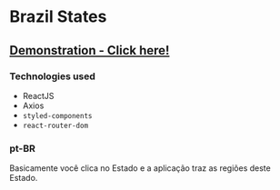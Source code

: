 # Brazil States

## [Demonstration - Click here!](http://brazil-states.surge.sh/)

### Technologies used
   - ReactJS
   - Axios
   - `styled-components`
   - `react-router-dom`


### pt-BR
   Basicamente você clica no Estado e a aplicação traz as regiões deste Estado.
